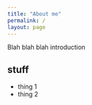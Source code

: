 ```yaml
---
title: "About me"
permalink: /
layout: page
---
```


Blah blah blah introduction

## stuff
- thing 1
- thing 2
